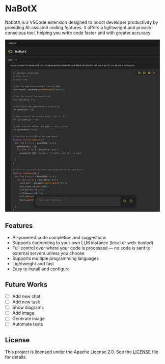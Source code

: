 # NaBotX

NabotX is a VSCode extension designed to boost developer productivity by providing AI-assisted coding features. It offers a lightweight and privacy-conscious tool, helping you write code faster and with greater accuracy.

![NaBotX in action](./showcase/V02.png)

## Features
- AI-powered code completion and suggestions
- Supports connecting to your own LLM instance (local or web-hosted)
- Full control over where your code is processed — no code is sent to external servers unless you choose
- Supports multiple programming languages
- Lightweight and fast
- Easy to install and configure

## Future Works
- [ ] Add new chat
- [ ] Add new task
- [ ] Show diagrams
- [ ] Add image
- [ ] Generate image
- [ ] Automate tests

## License
This project is licensed under the Apache License 2.0. See the [LICENSE](./LICENSE) file for details.